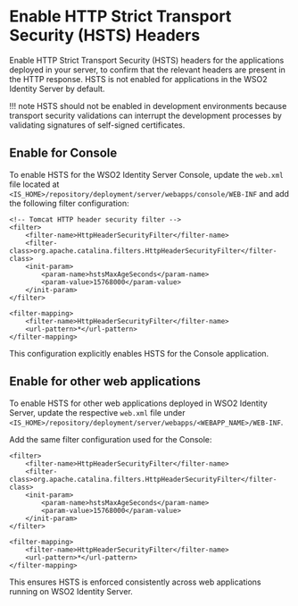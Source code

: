 # Enable HTTP Strict Transport Security (HSTS) Headers

Enable HTTP Strict Transport Security (HSTS) headers for the applications deployed in your server, to confirm that the relevant headers are present in the HTTP response. HSTS is not enabled for applications in the WSO2 Identity Server by default.

!!! note
    HSTS should not be enabled in development environments because transport security validations can interrupt the development processes by validating signatures of self-signed certificates.

## Enable for Console

To enable HSTS for the WSO2 Identity Server Console, update the `web.xml` file located at
`<IS_HOME>/repository/deployment/server/webapps/console/WEB-INF` and add the following filter configuration:

```
<!-- Tomcat HTTP header security filter -->
<filter>
    <filter-name>HttpHeaderSecurityFilter</filter-name>
    <filter-class>org.apache.catalina.filters.HttpHeaderSecurityFilter</filter-class>
    <init-param>
        <param-name>hstsMaxAgeSeconds</param-name>
        <param-value>15768000</param-value>
    </init-param>
</filter>

<filter-mapping>
    <filter-name>HttpHeaderSecurityFilter</filter-name>
    <url-pattern>*</url-pattern>
</filter-mapping>
```

This configuration explicitly enables HSTS for the Console application.

## Enable for other web applications

To enable HSTS for other web applications deployed in WSO2 Identity Server, update the respective `web.xml` file under
`<IS_HOME>/repository/deployment/server/webapps/<WEBAPP_NAME>/WEB-INF`.

Add the same filter configuration used for the Console:

```
<filter>
    <filter-name>HttpHeaderSecurityFilter</filter-name>        
    <filter-class>org.apache.catalina.filters.HttpHeaderSecurityFilter</filter-class>
    <init-param>
        <param-name>hstsMaxAgeSeconds</param-name>
        <param-value>15768000</param-value>
    </init-param>
</filter>

<filter-mapping>     
    <filter-name>HttpHeaderSecurityFilter</filter-name>     
    <url-pattern>*</url-pattern>
</filter-mapping>
```

This ensures HSTS is enforced consistently across web applications running on WSO2 Identity Server.

<!--## Enable for Jaggery applications

For Jaggery applications, the `HttpHeaderSecurityFilter` element should be configured in the `<IS_HOME>/repository/deployment/server/jaggeryapps/jaggery.conf` file. This filter configuration is applicable to the /dashboard jaggery applications in this location.

To enable HSTS for a Jaggery application, change the default filter configuration as shown below.

Given below is the default filter configuration.

```
"params" : [{"name" : "hstsEnabled", "value" : "false"}]
```

This is the filter configuration after enabling HSTS.

```
"params" : [{"name" : "hstsMaxAgeSeconds", "value" : "15768000"}]
```

!!! note
    Returning HTTP security headers could also be achieved by configuring the headers from the `Proxy/LB` configuration.

-->
